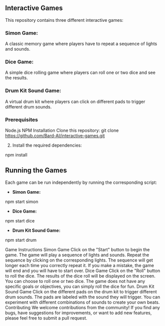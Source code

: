 ## Interactive Games
This repository contains three different interactive games:

### Simon Game: 
A classic memory game where players have to repeat a sequence of lights and sounds.
### Dice Game: 
A simple dice rolling game where players can roll one or two dice and see the results.
### Drum Kit Sound Game: 
A virtual drum kit where players can click on different pads to trigger different drum sounds.
### Prerequisites
Node.js
NPM
Installation
Clone this repository:
git clone https://github.com/Bard-AI/interactive-games.git


2. Install the required dependencies:

npm install


## Running the Games

Each game can be run independently by running the corresponding script:

* **Simon Game:**

npm start simon


* **Dice Game:**

npm start dice


* **Drum Kit Sound Game:**

npm start drum

Game Instructions
Simon Game
Click on the "Start" button to begin the game.
The game will play a sequence of lights and sounds.
Repeat the sequence by clicking on the corresponding lights.
The sequence will get longer each time you correctly repeat it.
If you make a mistake, the game will end and you will have to start over.
Dice Game
Click on the "Roll" button to roll the dice.
The results of the dice roll will be displayed on the screen.
You can choose to roll one or two dice.
The game does not have any specific goals or objectives, you can simply roll the dice for fun.
Drum Kit Sound Game
Click on the different pads on the drum kit to trigger different drum sounds.
The pads are labeled with the sound they will trigger.
You can experiment with different combinations of sounds to create your own beats.
Contributing
We welcome contributions from the community! If you find any bugs, have suggestions for improvements, or want to add new features, please feel free to submit a pull request.

